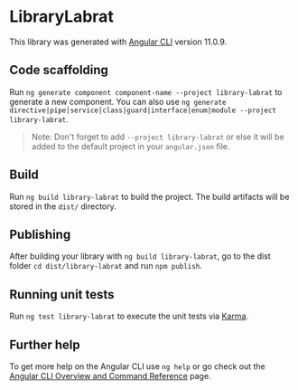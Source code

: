 # LibraryLabrat

This library was generated with [Angular CLI](https://github.com/angular/angular-cli) version 11.0.9.

## Code scaffolding

Run `ng generate component component-name --project library-labrat` to generate a new component. You can also use `ng generate directive|pipe|service|class|guard|interface|enum|module --project library-labrat`.
> Note: Don't forget to add `--project library-labrat` or else it will be added to the default project in your `angular.json` file. 

## Build

Run `ng build library-labrat` to build the project. The build artifacts will be stored in the `dist/` directory.

## Publishing

After building your library with `ng build library-labrat`, go to the dist folder `cd dist/library-labrat` and run `npm publish`.

## Running unit tests

Run `ng test library-labrat` to execute the unit tests via [Karma](https://karma-runner.github.io).

## Further help

To get more help on the Angular CLI use `ng help` or go check out the [Angular CLI Overview and Command Reference](https://angular.io/cli) page.
